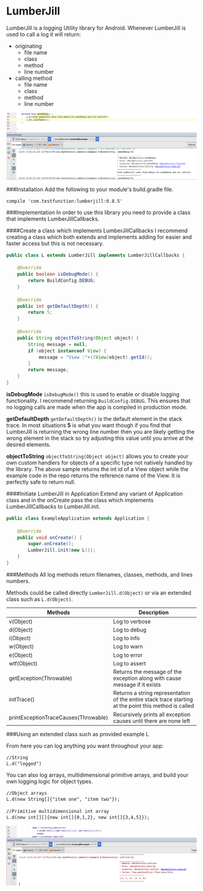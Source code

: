 # LumberJill

LumberJill is a logging Utility library for Android. Whenever LumberJill is used to call a log it will return:

* originating 
  * file name
  * class
  * method
  * line number
* calling method
  * file name
  * class
  * method
  * line number
  
![](https://github.com/lodlock/LumberJill/blob/master/images/lumberjill_debug_from_method.png "LumberJill debug from method")  

###Installation
Add the following to your module's build.gradle file.
```
compile 'com.testfunction:lumberjill:0.8.5'
```
  

###Implementation
In order to use this library you need to provide a class that implements LumberJillCallbacks. 

####Create a class which implements LumberJillCallbacks
I recommend creating a class which both extends and implements adding for easier and faster access but this is not necessary.

```java
public class L extends LumberJill implements LumberJillCallbacks {

    @Override
    public boolean isDebugMode() {
        return BuildConfig.DEBUG;
    }

    @Override
    public int getDefaultDepth() {
        return 5;
    }

    @Override
    public String objectToString(Object object) {
        String message = null;
        if (object instanceof View) {
            message = "View :"+((View)object).getId();
        }
        return message;
    }
}
```

**isDebugMode**
`isDebugMode()` this is used to enable or disable logging functionality. I recommend returning `BuildConfig.DEBUG`. 
This ensures that no logging calls are made when the app is compiled in production mode.

**getDefaultDepth**
`getDefaultDepth()` is the default element in the stack trace. 
In most situations **5** is what you want though if you find that LumberJill is returning the wrong line number then you are likely getting the wrong element
 in the stack so try adjusting this value until you arrive at the desired elements.

**objectToString**
`objectToString(Object object)` allows you to create your own custom handlers for objects of a specific type not natively handled  by the library. The above sample
returns the int id of a View object while the example code in the repo returns the reference name of the View. It is perfectly safe to return null. 

####Initiate LumberJill in Application
Extend any variant of Application class and in the onCreate pass the class which implements LumberJillCallbacks to LumberJill.init.

```java
public class ExampleApplication extends Application {

    @Override
    public void onCreate() {
        super.onCreate();
        LumberJill.init(new L());
    }
}
```
  
###Methods
All log methods return filenames, classes, methods, and lines numbers.

Methods could be called directly `LumberJill.d(Object)` or via an extended class such as `L.d(Object)`.
 
Methods | Description
------ | ------------
v(Object) | Log to verbose 
d(Object) | Log to debug
i(Object) | Log to info
w(Object) | Log to warn
e(Object) | Log to error
wtf(Object) | Log to assert
getException(Throwable) | Returns the message of the exception along with cause message if it exists
initTrace() | Returns a string representation of the entire stack trace starting at the point this method is called
printExceptionTraceCauses(Throwable) | Recursively prints all exception causes until there are none left

###Using an extended class such as provided example L
  
From here you can log anything you want throughout your app:
  
```
//String
L.d("logged")
```


You can also log arrays, multidimensional primitive arrays, and build your own logging logic for object types.

```
//Object arrays
L.d(new String[]{"item one", "item two"});

//Primitive multidimensional int array
L.d(new int[][]{new int[]{0,1,2}, new int[]{3,4,5}});
```

![](https://github.com/lodlock/LumberJill/blob/master/images/lumberjill_error_multidimensional_primitive_array.png "LumberJill multidimensional primitive array logged to error")
